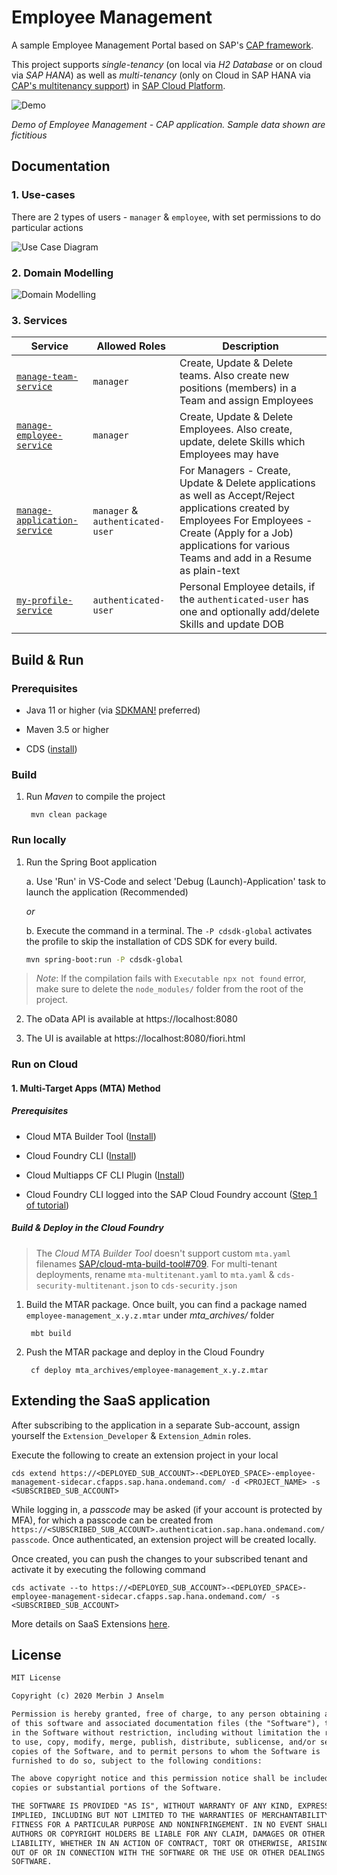 # Employee Management

A sample Employee Management Portal based on SAP's [CAP framework](https://cap.cloud.sap/docs/about/). 

This project supports *single-tenancy* (on local via *H2 Database* or on cloud via *SAP HANA*) as well as *multi-tenancy* (only on Cloud in SAP HANA via [CAP's multitenancy support](https://cap.cloud.sap/docs/java/multitenancy)) in [SAP Cloud Platform](https://www.sap.com/products/business-technology-platform.html).

![Demo](./docs/diagrams/out/demo.gif)

*Demo of Employee Management - CAP application. Sample data shown are fictitious*

## Documentation

### 1. Use-cases

There are 2 types of users - `manager` & `employee`, with set permissions to do particular actions

![Use Case Diagram](./docs/diagrams/out/use-case.png)

### 2. Domain Modelling

![Domain Modelling](./docs/diagrams/out/domain-modelling.png)

### 3. Services

| Service | Allowed Roles | Description |
|---------|---------------|-------------|
| [`manage-team-service`](./srv/manage-team-service.cds) | `manager` | Create, Update & Delete teams. Also create new positions (members) in a Team and assign Employees |
| [`manage-employee-service`](./srv/manage-employee-service.cds)| `manager` | Create, Update & Delete Employees. Also create, update, delete Skills which Employees may have |
| [`manage-application-service`](./srv/manage-application-service.cds) | `manager` & `authenticated-user` | For Managers - Create, Update & Delete applications as well as Accept/Reject applications created by Employees For Employees - Create (Apply for a Job) applications for various Teams and add in a Resume as plain-text |
| [`my-profile-service`](./srv/my-profile-service.cds) | `authenticated-user` | Personal Employee details, if the `authenticated-user` has one and optionally add/delete Skills and update DOB |

## Build & Run

### Prerequisites

* Java 11 or higher (via [SDKMAN!](https://sdkman.io/) preferred)

* Maven 3.5 or higher

* CDS ([install](https://cap.cloud.sap/docs/get-started/#local-setup))

### Build

1. Run *Maven* to compile the project

        mvn clean package

### Run locally

1. Run the Spring Boot application

    a. Use 'Run' in VS-Code and select 'Debug (Launch)-Application<employee-management>' task to launch the application (Recommended)
    
    *or* 

    b. Execute the command in a terminal. The `-P cdsdk-global` activates the profile to skip the installation of CDS SDK for every build.
    
    ```sh
    mvn spring-boot:run -P cdsdk-global
    ```

> _Note_: If the compilation fails with `Executable npx not found` error, make sure to delete the `node_modules/` folder from the root of the project.

2. The oData API is available at https://localhost:8080

3. The UI is available at https://localhost:8080/fiori.html

### Run on Cloud

#### 1. Multi-Target Apps (MTA) Method

##### Prerequisites

* Cloud MTA Builder Tool ([Install](https://sap.github.io/cloud-mta-build-tool/download/))

* Cloud Foundry CLI ([Install](https://docs.cloudfoundry.org/cf-cli/install-go-cli.html))

* Cloud Multiapps CF CLI Plugin ([Install](https://github.com/cloudfoundry-incubator/multiapps-cli-plugin))

* Cloud Foundry CLI logged into the SAP Cloud Foundry account ([Step 1 of tutorial](https://developers.sap.com/tutorials/s4sdk-cloud-foundry-sample-application.html#34579dba-f2c5-48ad-b026-04c40dc269d1))

##### Build & Deploy in the Cloud Foundry

> The _Cloud MTA Builder Tool_ doesn't support custom `mta.yaml` filenames [SAP/cloud-mta-build-tool#709](https://github.com/SAP/cloud-mta-build-tool/issues/709). For multi-tenant deployments, rename `mta-multitenant.yaml` to `mta.yaml` & `cds-security-multitenant.json` to `cds-security.json`

1. Build the MTAR package. Once built, you can find a package named `employee-management_x.y.z.mtar` under *mta_archives/* folder

        mbt build

2. Push the MTAR package and deploy in the Cloud Foundry

        cf deploy mta_archives/employee-management_x.y.z.mtar

## Extending the SaaS application

After subscribing to the application in a separate Sub-account, assign yourself the `Extension_Developer` & `Extension_Admin` roles.

Execute the following to create an extension project in your local

    cds extend https://<DEPLOYED_SUB_ACCOUNT>-<DEPLOYED_SPACE>-employee-management-sidecar.cfapps.sap.hana.ondemand.com/ -d <PROJECT_NAME> -s <SUBSCRIBED_SUB_ACCOUNT>

While logging in, a *passcode* may be asked (if your account is protected by MFA), for which a passcode can be created from `https://<SUBSCRIBED_SUB_ACCOUNT>.authentication.sap.hana.ondemand.com/passcode`. Once authenticated, an extension project will be created locally.

Once created, you can push the changes to your subscribed tenant and activate it by executing the following command

    cds activate --to https://<DEPLOYED_SUB_ACCOUNT>-<DEPLOYED_SPACE>-employee-management-sidecar.cfapps.sap.hana.ondemand.com/ -s <SUBSCRIBED_SUB_ACCOUNT>

More details on SaaS Extensions [here](https://cap.cloud.sap/docs/guides/extensibility).

## License

```txt
MIT License

Copyright (c) 2020 Merbin J Anselm

Permission is hereby granted, free of charge, to any person obtaining a copy
of this software and associated documentation files (the "Software"), to deal
in the Software without restriction, including without limitation the rights
to use, copy, modify, merge, publish, distribute, sublicense, and/or sell
copies of the Software, and to permit persons to whom the Software is
furnished to do so, subject to the following conditions:

The above copyright notice and this permission notice shall be included in all
copies or substantial portions of the Software.

THE SOFTWARE IS PROVIDED "AS IS", WITHOUT WARRANTY OF ANY KIND, EXPRESS OR
IMPLIED, INCLUDING BUT NOT LIMITED TO THE WARRANTIES OF MERCHANTABILITY,
FITNESS FOR A PARTICULAR PURPOSE AND NONINFRINGEMENT. IN NO EVENT SHALL THE
AUTHORS OR COPYRIGHT HOLDERS BE LIABLE FOR ANY CLAIM, DAMAGES OR OTHER
LIABILITY, WHETHER IN AN ACTION OF CONTRACT, TORT OR OTHERWISE, ARISING FROM,
OUT OF OR IN CONNECTION WITH THE SOFTWARE OR THE USE OR OTHER DEALINGS IN THE
SOFTWARE.
```